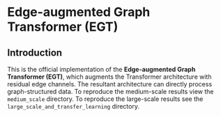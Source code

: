 # Edge-augmented Graph Transformer (EGT)

## Introduction

This is the official implementation of the **Edge-augmented Graph Transformer (EGT)**, which augments the Transformer architecture with residual edge channels. The resultant architecture can directly process graph-structured data. To reproduce the medium-scale results view the `medium_scale` directory. To reproduce the large-scale results see the `large_scale_and_transfer_learning` directory.
